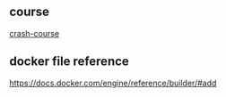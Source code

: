 ## course

[crash-course](https://dzone.com/articles/docker-crash-course)


## docker file reference

https://docs.docker.com/engine/reference/builder/#add
